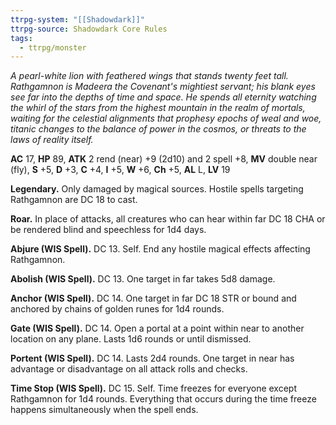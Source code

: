 ```yaml
---
ttrpg-system: "[[Shadowdark]]"
ttrpg-source: Shadowdark Core Rules
tags:
  - ttrpg/monster
---
```


*A pearl-white lion with feathered wings that stands twenty feet*
*tall. Rathgamnon is Madeera the Covenant's mightiest servant; his*
*blank eyes see far into the depths of time and space. He spends all*
*eternity watching the whirl of the stars from the highest mountain*
*in the realm of mortals, waiting for the celestial alignments that*
*prophesy epochs of weal and woe, titanic changes to the balance*
*of power in the cosmos, or threats to the laws of reality itself.*

**AC** 17, **HP** 89, **ATK** 2 rend (near) +9 (2d10) and 2 spell +8, **MV** double near (fly), **S** +5, **D** +3, **C** +4, **I** +5, **W** +6, **Ch** +5, **AL** L, **LV** 19

**Legendary.** Only damaged by magical sources. Hostile spells
targeting Rathgamnon are DC 18 to cast.

**Roar.** In place of attacks, all creatures who can hear within far DC 18
CHA or be rendered blind and speechless for 1d4 days.

**Abjure (WIS Spell).** DC 13. Self. End any hostile magical effects
affecting Rathgamnon.

**Abolish (WIS Spell).** DC 13. One target in far takes 5d8 damage.

**Anchor (WIS Spell).** DC 14. One target in far DC 18 STR or bound and
anchored by chains of golden runes for 1d4 rounds.

**Gate (WIS Spell).** DC 14. Open a portal at a point within near to
another location on any plane. Lasts 1d6 rounds or until dismissed.

**Portent (WIS Spell).** DC 14. Lasts 2d4 rounds. One target in near has
advantage or disadvantage on all attack rolls and checks.

**Time Stop (WIS Spell).** DC 15. Self. Time freezes for everyone except
Rathgamnon for 1d4 rounds. Everything that occurs during the time
freeze happens simultaneously when the spell ends.
